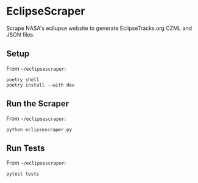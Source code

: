 # EclipseScraper

Scrape NASA's ecliupse website to generate EclipseTracks.org CZML and JSON files.

## Setup

From `~/eclipsescraper`:

```
poetry shell
poetry install --with dev
```

## Run the Scraper

From `~/eclipsescraper`:

```
python eclipsescraper.py
```

## Run Tests

From `~/eclipsescraper`:

```
pytest tests
```
